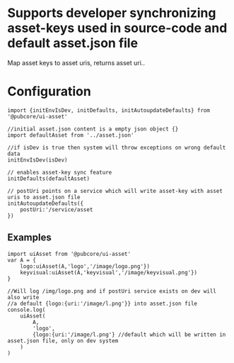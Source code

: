 # Supports developer synchronizing asset-keys used in source-code and default asset.json file
Map asset keys to asset uris, returns asset uri..


# Configuration
```
import {initEnvIsDev, initDefaults, initAutoupdateDefaults} from '@pubcore/ui-asset'

//initial asset.json content is a empty json object {}
import defaultAsset from '../asset.json'

//if isDev is true then system will throw exceptions on wrong default data
initEnvIsDev(isDev)

// enables asset-key sync feature
initDefaults(defaultAsset)

// postUri points on a service which will write asset-key with asset uris to asset.json file
initAutoupdateDefaults({
	postUri:'/service/asset
})
```

## Examples
```
import uiAsset from '@pubcore/ui-asset'
var A = {
	logo:uiAsset(A,'logo','/image/logo.png'})
	keyvisual:uiAsset(A,'keyvisual','/image/keyvisual.png'})
}

//Will log /img/logo.png and if postUri service exists on dev will also write
//a default {logo:{uri:'/image/l.png'}} into asset.json file
console.log(
	uiAsset(
		A,
		'logo',
		{logo:{uri:'/image/l.png'} //default which will be written in asset.json file, only on dev system
	)
)
```
